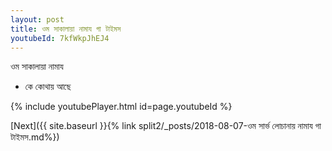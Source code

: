 ```yaml
---
layout: post
title: ওম সাকালায়া নামায গা টাইমস
youtubeId: 7kfWkpJhEJ4
---
```

 
 
 ওম সাকালায়া নামায  
 
 -  কে কোথায় আছে 
 
  
 
  
 
 
 
 
 
 


{% include youtubePlayer.html id=page.youtubeId %}
 
[Next]({{ site.baseurl }}{% link  split2/_posts/2018-08-07-ওম সার্ভ লোচানায় নামায গা টাইমস.md%})
 
